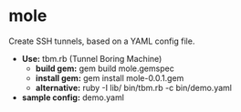 mole
====

Create SSH tunnels, based on a YAML config file.

 - **Use:** tbm.rb (Tunnel Boring Machine)
    - **build gem:** gem build mole.gemspec
    - **install gem:** gem install mole-0.0.1.gem
    - **alternative:** ruby -I lib/ bin/tbm.rb -c bin/demo.yaml
 - **sample config:** demo.yaml
